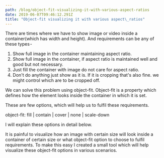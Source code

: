 ```yaml
---
path: /blog/object-fit-visualizing-it-with-various-aspect-ratios
date: 2019-06-07T09:46:12.291Z
title: "Object-fit visualizing it with various aspect\_ratios"
---
```

There are times where we have to show image or video inside a container(which has width and height). And requirements can be any of these types -

1. Show full image in the container maintaining aspect ratio.
2. Show full image in the container, if aspect ratio is maintained well and good but not necessary. 
3. Just fill the container with image do not care for aspect ratio.
4. Don't do anything just show as it is. If it is cropping that's also fine. we might control which are to be cropped off.

We can solve this problem using object-fit. Object-fit is a property which defines how the element looks inside the container in which it is set.

These are few options, which will help us to fulfil these requirements.

object-fit: fill | contain | cover | none | scale-down

I will explain these options in detail below. 

It is painful to visualize how an image with certain size will look inside a container of certain size or what object-fit option to choose to fulfil requirements. To make this easy I created a small tool which will help visualize these object-fit options in various scenarios.
